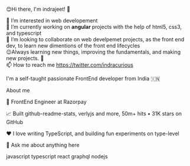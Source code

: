 😊Hi there, I'm indrajeet! 👋<br>
                                                                        
                                                                        
👀 I’m interested in web developement<br>
🌱 I’m currently working on <strong> angular </strong> projects with the help of html5, css3, and typescript<br>
💞️ I’m looking to collaborate on web develpemet projects, as the front end dev, to learn new dimentions of the front end lifecycles<br>
😉Always learning new things, improving the fundamentals, and making new projects. 🚀<br>
📫 How to reach me https://twitter.com/indracurious


<!-- 
![Anurag's GitHub stats](https://github-readme-stats.vercel.app/api?username=indrajeetgiram&show_icons=true)
[![Top Langs](https://github-readme-stats.vercel.app/api/top-langs/?username=indrajeetgiram&layout=compact)](https://github.com/anuraghazra/github-readme-stats)

 -->


I'm a self-taught passionate FrontEnd developer from India 🇮🇳

About me

💼 FrontEnd Engineer at Razorpay

📈 Built github-readme-stats, verlyjs and more, 50m+ hits • 31K stars on GitHub

❤️ I love writing TypeScript, and building fun experiments on type-level

💬 Ask me about anything here

javascript typescript react graphql nodejs
